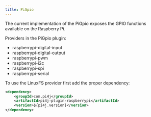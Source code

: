 ```yaml
---
title: PiGpio
---
```


The current implementation of the PiGpio exposes the GPIO functions available on the Raspberry Pi.

Providers in the PiGpio plugin:

* raspberrypi-digital-input
* raspberrypi-digital-output
* raspberrypi-pwm
* raspberrypi-i2c
* raspberrypi-spi
* raspberrypi-serial

To use the LinuxFS provider first add the proper dependency:

``` xml
<dependency>
    <groupId>com.pi4j</groupId>
    <artifactId>pi4j-plugin-raspberrypi</artifactId>
    <version>${pi4j.version}</version>
</dependency>
```